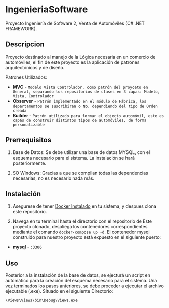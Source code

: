# IngenieriaSoftware
Proyecto Ingeniería de Software 2, Venta de Automóviles (C# .NET FRAMEWORK).

## Descripcion

Proyecto destinado al manejo de la Lógica necesaria en un comercio de automóviles, el fin de este proyecto es la aplicación 
de patrones arquitectónicos y de diseño.

Patrones Utilizados:

- **MVC** - `Modelo Vista Controlador, como patrón del proyceto en General, separando los repositorios de clases en 3 capas: Modelo, Vista, Controlador`
- **Observer** - `Patrón implementado en el módulo de Fábrica, los departamentos se suscribiran o No, dependiendo del tipo de Orden creada`
- **Builder** - `Patrón utilizado para formar el objecto automóvil, este es capás de construir distintos tipos de automóviles, de forma personalizable`

## Prerrequisitos

1. Base de Datos: Se debe utilizar una base de datos MYSQL, con el esquema necesario para el sistema. La instalación se hará posteriormente.

2. SO Windows: Gracias a que se compilan todas las dependencias necesarias, no es necesario nada más.

## Instalación

1. Asegurese de tener [Docker Instalado](https://docs.docker.com/docker-for-windows/install/) en tu sistema, y despues clona este repositorio.

2. Navega en tu terminal hasta el directorio con el repositorio de Este proyecto clonado, despliega los contenedores correspondientes mediante el comando `docker-compose up -d`.
El contenedor mysql construido para nuestro proyecto está expuesto en el siguiente puerto:

- **mysql** - `:3306`

## Uso

Posterior a la instalación de la base de datos, se ejecturá un script en automático para la creación del esquema necesario para el sistema.
Una vez terminados los pasos anteriores, se debe proceder a ejecutar el archivo ejecutable (.exe). Situado en el siguiente Directorio:

`\Views\Views\bin\Debug\Views.exe`
